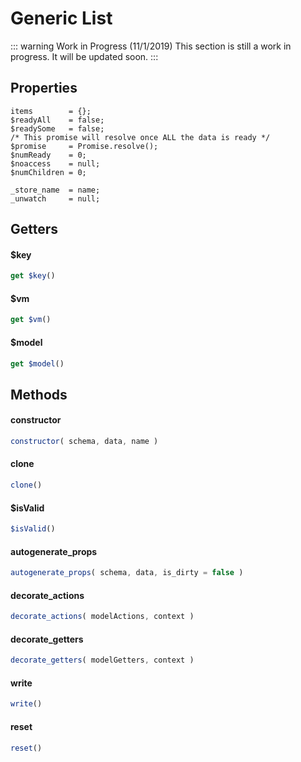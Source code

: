# Generic List

::: warning Work in Progress (11/1/2019)
This section is still a work in progress. It will be updated soon.
:::

## Properties

```
items        = {};
$readyAll    = false;
$readySome   = false;
/* This promise will resolve once ALL the data is ready */
$promise     = Promise.resolve();
$numReady    = 0;
$noaccess    = null;
$numChildren = 0;

_store_name  = name;
_unwatch     = null;
```

## Getters

#### $key
```js
get $key()
```

#### $vm
```js
get $vm()
```

#### $model
```js
get $model()
```

## Methods

#### constructor
```js
constructor( schema, data, name )
```

#### clone
```js
clone()
```

#### $isValid
```js
$isValid()
```

#### autogenerate_props
```js
autogenerate_props( schema, data, is_dirty = false )
```

#### decorate_actions
```js
decorate_actions( modelActions, context )
```

#### decorate_getters
```js
decorate_getters( modelGetters, context )
```

#### write
```js
write()
```

#### reset
```js
reset()
```
